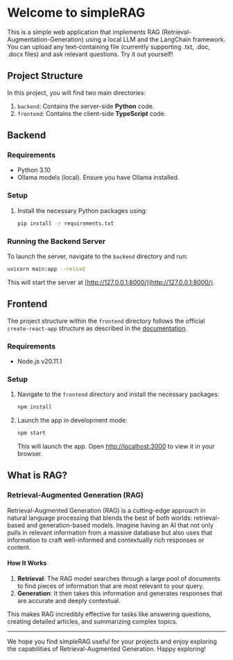 # Welcome to simpleRAG

This is a simple web application that implements RAG (Retrieval-Augmentation-Generation) using a local LLM and the LangChain framework. You can upload any text-containing file (currently supporting .txt, .doc, .docx files) and ask relevant questions. Try it out yourself!

## Project Structure

In this project, you will find two main directories:

1. `backend`: Contains the server-side **Python** code.
2. `frontend`: Contains the client-side **TypeScript** code.

## Backend

### Requirements

- Python 3.10
- Ollama models (local). Ensure you have Ollama installed.

### Setup

1. Install the necessary Python packages using:

    ```bash
    pip install -r requirements.txt
    ```

### Running the Backend Server

To launch the server, navigate to the `backend` directory and run:

```bash
uvicorn main:app --reload
```

This will start the server at [http://127.0.0.1:8000/](http://127.0.0.1:8000/).

## Frontend

The project structure within the `frontend` directory follows the official `create-react-app` structure as described in the [documentation](https://create-react-app.dev/docs/folder-structure).

### Requirements

- Node.js v20.11.1

### Setup

1. Navigate to the `frontend` directory and install the necessary packages:

    ```bash
    npm install
    ```

2. Launch the app in development mode:

    ```bash
    npm start
    ```

   This will launch the app. Open [http://localhost:3000](http://localhost:3000) to view it in your browser.

## What is RAG?

### Retrieval-Augmented Generation (RAG)

Retrieval-Augmented Generation (RAG) is a cutting-edge approach in natural language processing that blends the best of both worlds: retrieval-based and generation-based models. Imagine having an AI that not only pulls in relevant information from a massive database but also uses that information to craft well-informed and contextually rich responses or content.

#### How It Works

1. **Retrieval**: The RAG model searches through a large pool of documents to find pieces of information that are most relevant to your query.
2. **Generation**: It then takes this information and generates responses that are accurate and deeply contextual.

This makes RAG incredibly effective for tasks like answering questions, creating detailed articles, and summarizing complex topics.

---

We hope you find simpleRAG useful for your projects and enjoy exploring the capabilities of Retrieval-Augmented Generation. Happy exploring!
